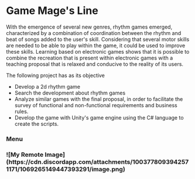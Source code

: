 # Game Mage's Line

<p>With the emergence of several new genres, rhythm games emerged, characterized by a combination of coordination between the rhythm and beat of songs added to the user's skill. Considering that several motor skills are needed to be able to play within the game, it could be used to improve these skills. Learning based on electronic games shows that it is possible to combine the recreation that is present within electronic games with a teaching proposal that is relaxed and conducive to the reality of its users.<p>
  
The following project has as its objective
  * Develop a 2d rhythm game
  * Search the development about rhythm games
  * Analyze similar games with the final proposal, in order to facilitate the survey of functional and non-functional requirements and business rules.
  * Develop the game with Unity's game engine using the C# language to create the scripts.

<h3>Menu<h3>
![My Remote Image](https://cdn.discordapp.com/attachments/1003778093942571171/1069265149447393291/image.png)

